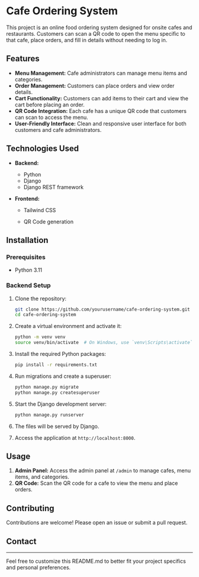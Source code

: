 # Cafe Ordering System

This project is an online food ordering system designed for onsite cafes and restaurants. Customers can scan a QR code to open the menu specific to that cafe, place orders, and fill in details without needing to log in.

## Features

- **Menu Management:** Cafe administrators can manage menu items and categories.
- **Order Management:** Customers can place orders and view order details.
- **Cart Functionality:** Customers can add items to their cart and view the cart before placing an order.
- **QR Code Integration:** Each cafe has a unique QR code that customers can scan to access the menu.
- **User-Friendly Interface:** Clean and responsive user interface for both customers and cafe administrators.

## Technologies Used

- **Backend:**
  - Python
  - Django
  - Django REST framework

- **Frontend:**
  - Tailwind CSS
 
    
  - QR Code generation

## Installation

### Prerequisites

- Python 3.11

### Backend Setup

1. Clone the repository:
    ```sh
    git clone https://github.com/yourusername/cafe-ordering-system.git
    cd cafe-ordering-system
    ```

2. Create a virtual environment and activate it:
    ```sh
    python -m venv venv
    source venv/bin/activate  # On Windows, use `venv\Scripts\activate`
    ```

3. Install the required Python packages:
    ```sh
    pip install -r requirements.txt
    ```

4. Run migrations and create a superuser:
    ```sh
    python manage.py migrate
    python manage.py createsuperuser
    ```

5. Start the Django development server:
    ```sh
    python manage.py runserver
    ```

4. The files will be served by Django.

1. Access the application at `http://localhost:8000`.

## Usage

1. **Admin Panel:** Access the admin panel at `/admin` to manage cafes, menu items, and categories.
2. **QR Code:** Scan the QR code for a cafe to view the menu and place orders.

## Contributing

Contributions are welcome! Please open an issue or submit a pull request.


## Contact

---

Feel free to customize this README.md to better fit your project specifics and personal preferences.
